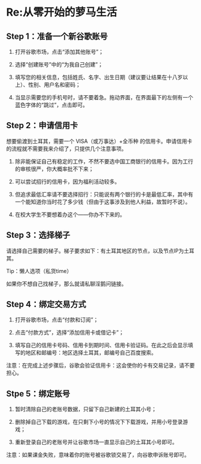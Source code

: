 # Re:从零开始的萝马生活
## Step 1：准备一个新谷歌账号
1.	打开谷歌市场，点击“添加其他账号”；

2.	选择“创建账号”中的“为我自己创建”；

3.	填写您的相关信息，包括姓氏、名字、出生日期（建议要让结果在十八岁以上）、性别、用户名和密码；

4.	当显示需要您的手机号时，请不要着急。拖动界面，在界面最下的左侧有一个蓝色字体的“跳过”，点击即可。
## Step 2：申请信用卡
想要偷渡到土耳其，需要一个 VISA（或万事达）+全币种 的信用卡。申请信用卡的流程就不需要我来介绍了，只提供几个注意事项。

1.	除非能保证自己有稳定的工作，不然不要选中国工商银行的信用卡。因为工行的审核很严，你大概率批不下来；

2.	可以尝试招行的信用卡，因为福利活动较多。

3.	但追求最低汇率请不要选择招行：只能说有两个银行的卡是最低汇率，其中有一个能知道你当时花了多少钱（但由于这事涉及到他人利益，故暂时不说）。

4.	在校大学生不要想着办这个——你办不下来的。
## Step 3：选择梯子
请选择自己需要的梯子。梯子要求如下：有土耳其地区的节点，以及节点IP为土耳其。

Tip：懒人选项（私货time）

如果你不想自己找梯子，那么就请私聊淫鹅问链接。
## Step 4：绑定交易方式
1.	打开谷歌市场，点击“付款和订阅”；

2.	点击“付款方式”，选择“添加信用卡或借记卡”；

3.	填写自己的信用卡号码、信用卡到期时间、信用卡验证码。在此之后会显示填写的地区和邮编号：地区选择土耳其，邮编号自己百度搜索。

注意：在完成上述步骤后，谷歌会验证信用卡：这会使你的卡有交易记录，请不要担心。
## Stpe 5：绑定账号
1.	暂时清除自己的老账号数据，只留下自己新建的土耳其小号；

2.	删除掉自己下载的游戏，在只剩下小号的情况下下载游戏，并用小号登录游戏；

3.	重新登录自己的老账号并让谷歌市场一直显示自己的土耳其小号即可。

注意：如果课金失败，意味着你的账号被谷歌锁交易了，向谷歌申诉账号即可。
